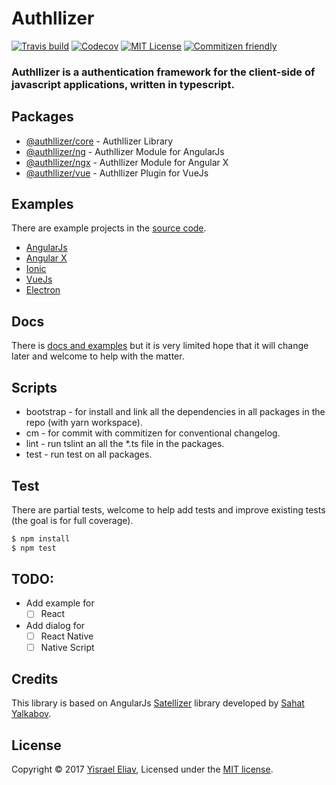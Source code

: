 # Authllizer
[![Travis build](https://travis-ci.org/yisraelx/authllizer.svg?branch=master)](https://travis-ci.org/yisraelx/authllizer)
[![Codecov](https://codecov.io/gh/yisraelx/authllizer/branch/master/graph/badge.svg)](https://codecov.io/gh/yisraelx/authllizer)
[![MIT License](https://img.shields.io/github/yisraelx/authllizer.svg)](https://github.com/yisraelx/authllizer/blob/master/LICENSE)
[![Commitizen friendly](https://img.shields.io/badge/commitizen-friendly-brightgreen.svg)](http://commitizen.github.io/cz-cli/)

### Authllizer is a authentication framework for the client-side of javascript applications, written in typescript.

## Packages
  * [@authllizer/core](https://www.npmjs.com/package/@authllizer/core) - Authllizer Library  
  * [@authllizer/ng](https://www.npmjs.com/package/@authllizer/ng) - Authllizer Module for AngularJs
  * [@authllizer/ngx](https://www.npmjs.com/package/@authllizer/ngx) - Authllizer Module for Angular X
  * [@authllizer/vue](https://www.npmjs.com/package/@authllizer/vue)  - Authllizer Plugin for VueJs

## Examples
  There are example projects in the [source code](https://github.com/yisraelx/authllizer/blob/master/examples).
  * [AngularJs](https://github.com/yisraelx/authllizer/blob/master/examples/client/ng)
  * [Angular X](https://github.com/yisraelx/authllizer/blob/master/examples/client/ngx)
  * [Ionic](https://github.com/yisraelx/authllizer/blob/master/examples/client/ionic)
  * [VueJs](https://github.com/yisraelx/authllizer/blob/master/examples/client/vue)
  * [Electron](https://github.com/yisraelx/authllizer/blob/master/examples/client/electron)

## Docs
There is [docs and examples](https://github.com/yisraelx/authllizer/blob/master/docs) but it is very limited hope that it will change later and welcome to help with the matter.

## Scripts
  * bootstrap - for install and link all the dependencies in all packages in the repo (with yarn workspace). 
  * cm - for commit with commitizen for conventional changelog.
  * lint - run tslint an all the *.ts file in the packages. 
  * test - run test on all packages. 

## Test
There are partial tests, welcome to help add tests and improve existing tests (the goal is for full coverage).
```sh
$ npm install
$ npm test
```

## TODO:
  * Add example for
    - [ ] React
  * Add dialog for
    - [ ] React Native
    - [ ] Native Script

## Credits
This library is based on AngularJs [Satellizer](https://github.com/sahat/satellizer) library developed by [Sahat Yalkabov](https://github.com/sahat).

## License
Copyright © 2017 [Yisrael Eliav](https://github.com/yisraelx),
Licensed under the [MIT license](https://github.com/yisraelx/authllizer/blob/master/LICENSE).

